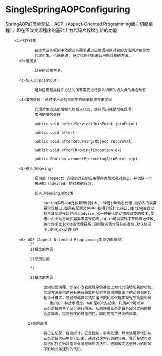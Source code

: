 # SingleSpringAOPConfiguring
SpringAOP的简单测试，AOP（Aspect-Oriented Programming面向切面编程），即在不改变源程序的基础上为代码片段增加新的功能

        <1>代理对象
        
                 在技术业务框架中依据业务需求通过反射调用原对象的方法的对象称为
                 代理对象。也就是说, 通过代理对象来调用原对象的方法.
          <2>连接点
          
                 就是原对象方法.
                 
          <3>切入点(pointcut)
          
                 是对应用程类组件方法的所有需要进行插入切面的切入点的集合统称.
                 
          <4>增强处理--通过技术业务框架中的继承和重写来实现
          
                 代理对象方法前后都可以插入代码，这些代码就是增强处理.
                 常用的增强处理
                 
                 public void beforeService(JoinPoint joinPoint)
                 
                 public void after()
                 
                 public void afterReturning(Object returnVal)
                 
                 public void afterThrowing(Exception ex)
                 
                 public Boolean around(ProceedingJoinPoint pjp) 
                 
          <5>织入(Weaving)
          
                 把切面（aspect）连接到其它的应用程序类型或者对象上，并创建一个
                 被通知（advised）的对象的行为.
                 
                 织入(Weaving)的分类
                 
                     spring实现aop是依赖两种技术,一种是jdk动态代理,被切入的类需
                     要实现接口,如果在配置文件中不指明实现什么接口,spring会自动
                     搜索其实现接口并织入advice,别一种是借助动态修改类的技术,使
                     用cglib动态地扩展类来实现切面,cglib可以实现字节码级地修改,
                     执行效率比jdk动态代理要高,但创建实例时没有前者快.默认情况
                     下,使用jdk动态代理
                     
          <6> AOP（Aspect-Oriented Programming面向切面编程）
               /*
               1)概念的内涵
               
               2)举例说明
               
               */
               
               1)概念的内涵
               
                     面向切面编程，即在不改变原程序的基础上为代码段增加新的功能。
                     实现方法是创建已有未有职能的反射生命周期框架下的动态调用代 
                     理设计模式。通过预编译方式和运行期动态代理实现程序功能的统
                      一维护的一种技术概念。AOP是OOP的延续，利用AOP可以对
                     业务逻辑的各个部分进行隔离，从而使得业务逻辑各部分之间的耦
                     合度降低，提高程序的可重用性，同时提高了开发的效率。
                     
              2)举例说明
              
                     将日志记录，性能统计，安全控制，事务处理，异常处理等代码从
                     业务逻辑代码中划分出来，通过对这些行为的分离，我们希望可以
                     将它们独立到非指导业务逻辑的方法中，进而改变这些行为的时候
                     不影响业务逻辑的代码。
